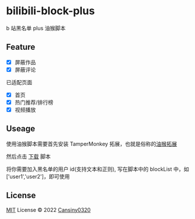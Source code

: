 # bilibili-block-plus

b 站黑名单 plus 油猴脚本

## Feature

- [x] 屏蔽作品
- [x] 屏蔽评论

已适配页面

- [x] 首页
- [x] 热门推荐/排行榜
- [x] 视频播放

## Useage

使用油猴脚本需要首先安装 TamperMonkey 拓展，也就是俗称的[油猴拓展](https://www.tampermonkey.net/index.php)

然后点击 [下载](https://greasyfork.org/zh-CN/scripts/448724-b-%E7%AB%99%E9%BB%91%E5%90%8D%E5%8D%95%E5%8A%A0%E5%BC%BA) 脚本

将你需要加入黑名单的用户 id(支持文本和正则), 写在脚本中的 blockList 中，如 ['user1','user2']，即可使用

## License

[MIT](./LICENSE) License © 2022 [Cansiny0320](https://github.com/Cansiny0320)
